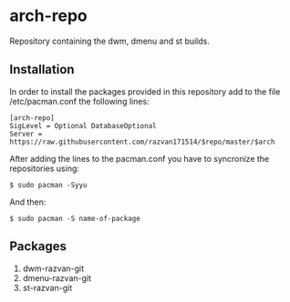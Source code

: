 # arch-repo
Repository containing the dwm, dmenu and st builds.

## Installation
In order to install the packages provided in this repository add to the file /etc/pacman.conf the following lines:

```
[arch-repo]
SigLevel = Optional DatabaseOptional
Server = https://raw.githubusercontent.com/razvan171514/$repo/master/$arch
```

After adding the lines to the pacman.conf you have to syncronize the repositories using:

```
$ sudo pacman -Syyu
```
And then:

```
$ sudo pacman -S name-of-package
```

## Packages
1. dwm-razvan-git
2. dmenu-razvan-git
3. st-razvan-git
